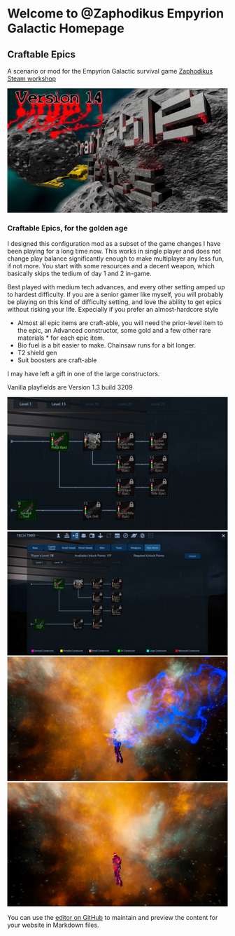 # Welcome to @Zaphodikus Empyrion Galactic Homepage

## Craftable Epics
A scenario or mod for the Empyrion Galactic survival game
[Zaphodikus Steam workshop](https://steamcommunity.com/sharedfiles/filedetails/?id=2337746040)

![Craftable Epics Logo](/art/preview.jpg?raw=true "Preview Image")

### Craftable Epics, for the golden age
I designed this configuration mod as a subset of the game changes I have been playing for a long time now. This works in single player and does not change play balance significantly enough to make multiplayer any less fun, if not more. You start with some resources and a decent weapon, which basically skips the tedium of day 1 and 2 in-game.

Best played with medium tech advances, and every other setting amped up to hardest difficulty. If you are a senior gamer like myself, you will probably be playing on this kind of difficulty setting, and love the ability to get epics without risking your life. Expecially if you prefer an almost-hardcore style
* Almost all epic items are craft-able, you will need the prior-level item to the epic, an Advanced constructor, some gold and a few other rare materials * for each epic item.
* Bio fuel is a bit easier to make. Chainsaw runs for a bit longer.
* T2 shield gen
* Suit boosters are craft-able

I may have left a gift in one of the large constructors.

Vanilla playfields are Version 1.3 build 3209

![Loader image](/art/1.jpg?raw=true "Loader image")
![Loader image](/art/2.jpg?raw=true "Loader image")
![Loader image](/art/3.jpg?raw=true "Loader image")
![Loader image](/art/4.jpg?raw=true "Loader image")

You can use the [editor on GitHub](https://github.com/zaphodikus/EGS-scenario-Craftable-Epics/edit/gh-pages/index.md) to maintain and preview the content for your website in Markdown files.
